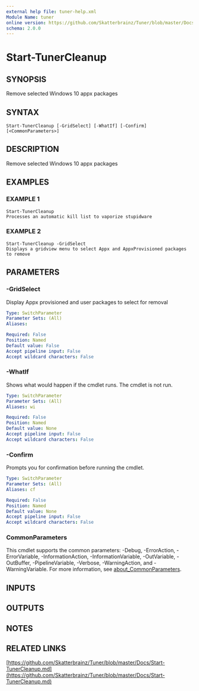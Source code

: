 ```yaml
---
external help file: tuner-help.xml
Module Name: tuner
online version: https://github.com/Skatterbrainz/Tuner/blob/master/Docs/Start-TunerCleanup.md
schema: 2.0.0
---
```


# Start-TunerCleanup

## SYNOPSIS
Remove selected Windows 10 appx packages

## SYNTAX

```
Start-TunerCleanup [-GridSelect] [-WhatIf] [-Confirm] [<CommonParameters>]
```

## DESCRIPTION
Remove selected Windows 10 appx packages

## EXAMPLES

### EXAMPLE 1
```
Start-TunerCleanup
Processes an automatic kill list to vaporize stupidware
```

### EXAMPLE 2
```
Start-TunerCleanup -GridSelect
Displays a gridview menu to select Appx and AppxProvisioned packages to remove
```

## PARAMETERS

### -GridSelect
Display Appx provisioned and user packages to select for removal

```yaml
Type: SwitchParameter
Parameter Sets: (All)
Aliases:

Required: False
Position: Named
Default value: False
Accept pipeline input: False
Accept wildcard characters: False
```

### -WhatIf
Shows what would happen if the cmdlet runs.
The cmdlet is not run.

```yaml
Type: SwitchParameter
Parameter Sets: (All)
Aliases: wi

Required: False
Position: Named
Default value: None
Accept pipeline input: False
Accept wildcard characters: False
```

### -Confirm
Prompts you for confirmation before running the cmdlet.

```yaml
Type: SwitchParameter
Parameter Sets: (All)
Aliases: cf

Required: False
Position: Named
Default value: None
Accept pipeline input: False
Accept wildcard characters: False
```

### CommonParameters
This cmdlet supports the common parameters: -Debug, -ErrorAction, -ErrorVariable, -InformationAction, -InformationVariable, -OutVariable, -OutBuffer, -PipelineVariable, -Verbose, -WarningAction, and -WarningVariable. For more information, see [about_CommonParameters](http://go.microsoft.com/fwlink/?LinkID=113216).

## INPUTS

## OUTPUTS

## NOTES

## RELATED LINKS

[https://github.com/Skatterbrainz/Tuner/blob/master/Docs/Start-TunerCleanup.md](https://github.com/Skatterbrainz/Tuner/blob/master/Docs/Start-TunerCleanup.md)

